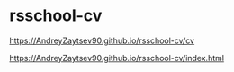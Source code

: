 # rsschool-cv
https://AndreyZaytsev90.github.io/rsschool-cv/cv

https://AndreyZaytsev90.github.io/rsschool-cv/index.html
